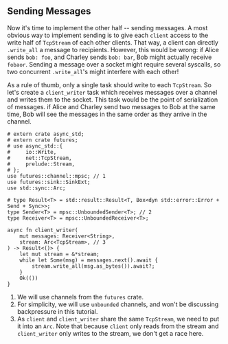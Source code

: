 ## Sending Messages

Now it's time to implement the other half -- sending messages.
A most obvious way to implement sending is to give each `client` access to the write half of `TcpStream` of each other clients.
That way, a client can directly `.write_all` a message to recipients.
However, this would be wrong: if Alice sends `bob: foo`, and Charley sends `bob: bar`, Bob might actually receive `fobaor`.
Sending a message over a socket might require several syscalls, so two concurrent `.write_all`'s might interfere with each other!

As a rule of thumb, only a single task should write to each `TcpStream`.
So let's create a `client_writer` task which receives messages over a channel and writes them to the socket.
This task would be the point of serialization of messages.
if Alice and Charley send two messages to Bob at the same time, Bob will see the messages in the same order as they arrive in the channel.

```rust,edition2018
# extern crate async_std;
# extern crate futures;
# use async_std::{
#     io::Write,
#     net::TcpStream,
#     prelude::Stream,
# };
use futures::channel::mpsc; // 1
use futures::sink::SinkExt;
use std::sync::Arc;

# type Result<T> = std::result::Result<T, Box<dyn std::error::Error + Send + Sync>>;
type Sender<T> = mpsc::UnboundedSender<T>; // 2
type Receiver<T> = mpsc::UnboundedReceiver<T>;

async fn client_writer(
    mut messages: Receiver<String>,
    stream: Arc<TcpStream>, // 3
) -> Result<()> {
    let mut stream = &*stream;
    while let Some(msg) = messages.next().await {
        stream.write_all(msg.as_bytes()).await?;
    }
    Ok(())
}
```

1. We will use channels from the `futures` crate.
2. For simplicity, we will use `unbounded` channels, and won't be discussing backpressure in this tutorial.
3. As `client` and `client_writer` share the same `TcpStream`, we need to put it into an `Arc`.
   Note that because `client` only reads from the stream and `client_writer` only writes to the stream, we don't get a race here.
